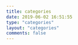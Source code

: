 ```yaml
---
title: categories
date: 2019-06-02 16:51:55
type: "categories"
layout: "categories"
comments: false
---
```

